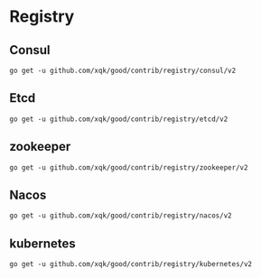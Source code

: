 # Registry

## Consul
```shell
go get -u github.com/xqk/good/contrib/registry/consul/v2
```

## Etcd
```shell
go get -u github.com/xqk/good/contrib/registry/etcd/v2
```

## zookeeper
```shell
go get -u github.com/xqk/good/contrib/registry/zookeeper/v2
```

## Nacos
```shell
go get -u github.com/xqk/good/contrib/registry/nacos/v2
```

## kubernetes
```shell
go get -u github.com/xqk/good/contrib/registry/kubernetes/v2
```